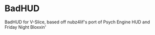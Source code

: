 # BadHUD
BadHUD for V-Slice, based off nubz4lif's port of Psych Engine HUD and Friday Night Bloxxin'
